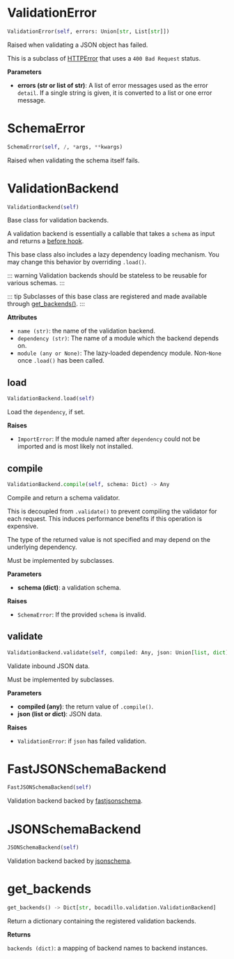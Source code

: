 # ValidationError
```python
ValidationError(self, errors: Union[str, List[str]])
```
Raised when validating a JSON object has failed.

This is a subclass of [HTTPError] that uses a `400 Bad Request` status.

[HTTPError]: ./errors.md#httperror

__Parameters__

- __errors (str or list of str)__:
    A list of error messages used as the error `detail`. If a single
    string is given, it is converted to a list or one error message.

# SchemaError
```python
SchemaError(self, /, *args, **kwargs)
```
Raised when validating the schema itself fails.
# ValidationBackend
```python
ValidationBackend(self)
```
Base class for validation backends.

A validation backend is essentially a callable that takes a `schema` as
input and returns a [before hook].

This base class also includes a lazy dependency loading mechanism.
You may change this behavior by overriding `.load()`.

::: warning
Validation backends should be stateless to be reusable for various
schemas.
:::

::: tip
Subclasses of this base class are registered and made available
through [get_backends()](#get-backends).
:::

[before hook]: ../guides/http/hooks.md

__Attributes__

- `name (str)`: the name of the validation backend.
- `dependency (str)`:
    The name of a module which the backend depends on.
- `module (any or None)`:
    The lazy-loaded dependency module.
    Non-`None` once `.load()` has been called.

## load
```python
ValidationBackend.load(self)
```
Load the `dependency`, if set.

__Raises__

- `ImportError`:
    If the module named after `dependency` could not be imported and
    is most likely not installed.

## compile
```python
ValidationBackend.compile(self, schema: Dict) -> Any
```
Compile and return a schema validator.

This is decoupled from `.validate()` to prevent compiling the
validator for each request. This induces performance benefits if
this operation is expensive.

The type of the returned value is not specified and may depend
on the underlying dependency.

Must be implemented by subclasses.

__Parameters__

- __schema (dict)__: a validation schema.

__Raises__

- `SchemaError`:
    If the provided `schema` is invalid.

## validate
```python
ValidationBackend.validate(self, compiled: Any, json: Union[list, dict])
```
Validate inbound JSON data.

Must be implemented by subclasses.

__Parameters__

- __compiled (any)__: the return value of `.compile()`.
- __json (list or dict)__: JSON data.

__Raises__

- `ValidationError`: if `json` has failed validation.

# FastJSONSchemaBackend
```python
FastJSONSchemaBackend(self)
```
Validation backend backed by [fastjsonschema].

[fastjsonschema]: https://github.com/horejsek/python-fastjsonschema

# JSONSchemaBackend
```python
JSONSchemaBackend(self)
```
Validation backend backed by [jsonschema].

[jsonschema]: https://github.com/Julian/jsonschema

# get_backends
```python
get_backends() -> Dict[str, bocadillo.validation.ValidationBackend]
```
Return a dictionary containing the registered validation backends.

__Returns__

`backends (dict)`: a mapping of backend names to backend instances.


